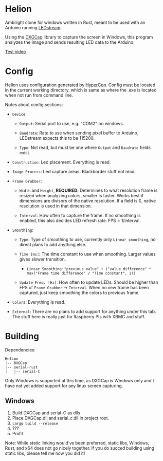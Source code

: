 # Helion
Ambilight clone for windows written in Rust, meant to be used with an Arduino running [LEDstream](https://github.com/adafruit/Adalight/tree/master/Arduino/LEDstream).

Using the [DXGCap](https://github.com/bryal/DXGCap) library to capture the screen in Windows, this program analyzes the image and sends resulting LED data to the Arduino.

[Test video](https://www.youtube.com/watch?v=3ZARz9ELfA4&feature=youtu.be)


# Config
Helion uses configuration generated by [HyperCon](https://github.com/tvdzwan/hyperion/wiki/configuration).
Config must be located in the current working directory, which is same as where the .exe is located when not run from command line.

Notes about config sections:

* `Device`:
	* `Output`: Serial port to use, e.g. "COM2" on windows.

	* `Baudrate`: Rate to use when sending pixel buffer to Arduino, LEDstream expects this to be 115200.

	* `Type`: Not read, but must be one where `Output` and `Baudrate` fields exist.

* `Construction`: Led placement. Everything is read.

* `Image Process`: Led capture areas. Blackborder stuff not read.

* `Frame Grabber`:
	* `Width` and `Height`, **REQUIRED**: Determines to what resolution frame is resized when analyzing colors, smaller is faster. Works best if dimensions are divisors of the native resolution. If a field is 0, native resolution is used in that dimension.

	* `Interval`: How often to capture the frame. If no smoothing is enabled, this also decides LED refresh rate. FPS = 1/interval.

* `Smoothing`:
	* `Type`: Type of smoothing to use, currently only `Linear smoothing`, no direct plans to add anything else.

	* `Time [ms]`: The time constant to use when smoothing. Larger values gives slower transition.

		* `Linear Smoothing`: `"previous value" + ("value difference" * max("Frame time difference" / "Time constant", 1))`

	* `Update Freq. [Hz]`: How often to update LEDs. Should be higher than FPS of `Frame Grabber` -> `Interval`. When no new frame has been captured, just keep smoothing the colors to previous frame.


* `Colors`: Everything is read.

* `External`: There are no plans to add support for anything under this tab. The stuff here is really just for Raspberry Pis with XBMC and stuff.


# Building
Dependencies:
```
Helion
|-- DXGCap
|-- serial-rust
|   |-- serial-C
```

Only Windows is supported at this time, as DXGCap is Windows only and I have not yet added support for any linux screen capturing.

## Windows

1. Build DXGCap and serial-C as dlls
2. Place DXGCap.dll and serial_c.dll in project root.
3. `cargo build --release`
4. ???
5. Profit

Note: While static linking would've been preferred, static libs, Windows, Rust, and x64 does not go nicely together. If you do succed building using static libs, please tell me how you did it!